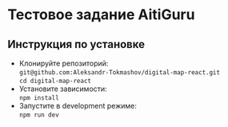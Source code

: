 # Тестовое задание AitiGuru
## Инструкция по установке
- Клонируйте репозиторий: \
`git@github.com:Aleksandr-Tokmashov/digital-map-react.git` \
`cd digital-map-react`
- Установите зависимости: \
`npm install`
- Запустите в development режиме: \
`npm run dev`


